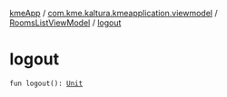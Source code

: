 [kmeApp](../../index.md) / [com.kme.kaltura.kmeapplication.viewmodel](../index.md) / [RoomsListViewModel](index.md) / [logout](./logout.md)

# logout

`fun logout(): `[`Unit`](https://kotlinlang.org/api/latest/jvm/stdlib/kotlin/-unit/index.html)
